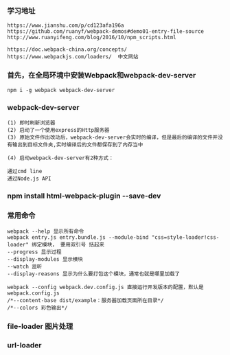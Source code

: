 ### 学习地址
    https://www.jianshu.com/p/cd123afa196a
    https://github.com/ruanyf/webpack-demos#demo01-entry-file-source
    http://www.ruanyifeng.com/blog/2016/10/npm_scripts.html
    
    https://doc.webpack-china.org/concepts/
    https://www.webpackjs.com/loaders/  中文网站


### 首先，在全局环境中安装Webpack和webpack-dev-server
    npm i -g webpack webpack-dev-server

### webpack-dev-server
    (1) 即时刷新浏览器
    (2) 启动了一个使用express的Http服务器    
    (3) 原始文件作出改动后，webpack-dev-server会实时的编译，但是最后的编译的文件并没有输出到目标文件夹,实时编译后的文件都保存到了内存当中
    
    (4) 启动webpack-dev-server有2种方式：
    
    通过cmd line
    通过Node.js API

### npm install html-webpack-plugin --save-dev
    
    

### 常用命令 
    webpack --help 显示所有命令
    webpack entry.js entry.bundle.js --module-bind "css=style-loader!css-loader" 绑定模块， 要用双引号 括起来
    --progress 显示过程
    --display-modules 显示模块
    --watch 监听
    --display-reasons 显示为什么要打包这个模块，通常也就是哪里加载了
    
    webpack --config webpack.dev.config.js 直接运行开发版本的配置，默认是webpack.config.js
    /*--content-base dist/example：服务器加载页面所在目录*/
    /*--colors 彩色输出*/


### file-loader 图片处理    
### url-loader 